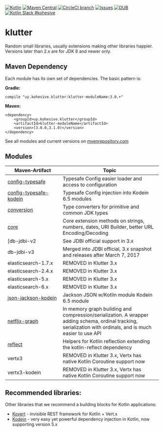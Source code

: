 [![Kotlin](https://img.shields.io/badge/kotlin-1.3.72-blue.svg)](http://kotlinlang.org) [![Maven Central](https://img.shields.io/maven-central/v/uy.kohesive.klutter/klutter-core.svg)](https://mvnrepository.com/artifact/uy.kohesive.klutter)  [![CircleCI branch](https://img.shields.io/circleci/project/kohesive/klutter/master.svg)](https://circleci.com/gh/kohesive/klutter/tree/master) [![Issues](https://img.shields.io/github/issues/kohesive/klutter.svg)](https://github.com/kohesive/klutter/issues?q=is%3Aopen) [![DUB](https://img.shields.io/dub/l/vibe-d.svg)](https://github.com/kohesive/klutter/blob/master/LICENSE) [![Kotlin Slack #kohesive](https://img.shields.io/badge/chat-kotlin%20slack%20%23kohesive-orange.svg)](http://kotlinslackin.herokuapp.com)

# klutter

Random small libraries, usually extensions making other libraries happier. Versions later than 2.x are for JDK 8 and newer only.  

## Maven Dependency

Each module has its own set of dependencies.  The basic pattern is:

**Gradle:**

```
compile "uy.kohesive.klutter:klutter-moduleName:3.0.+"
```

**Maven:**
```
<dependency>
    <groupId>uy.kohesive.klutter</groupId>
    <artifactId>klutter-moduleName</artifactId>
    <version>[3.0.0,3.1.0)</version>
</dependency>
```
 
See all modules and current versions on [mvenrepository.com](https://mvnrepository.com/artifact/uy.kohesive.klutter)

## Modules

|&nbsp;&nbsp;&nbsp;&nbsp;&nbsp;Maven&#8209;Artifact&nbsp;&nbsp;&nbsp;&nbsp;&nbsp;|Topic|
|------|------|
|[config-typesafe](config-typesafe/)|Typesafe Config easier loader and access to configuration|
|[config-typesafe-kodein](config-typesafe/)|Typesafe Config injection into Kodein 6.5 modules|
|[conversion](conversion/)|Type converters for primitive and common JDK types|
|[core](core/)|Core extension methods on strings, numbers, dates, URI Builder, better URL Encoding/Decoding|
[db-jdbi-v2|See JDBI official support in 3.x|
|db-jdbi-v3|Merged into JDBI official, 3.x snapshot and releases after March 7, 2017|
|elasticsearch-1.7.x|REMOVED in Klutter 3.x|
|elasticsearch-2.4.x|REMOVED in Klutter 3.x|
|elasticsearch-5.x|REMOVED in Klutter 3.x|
|elasticsearch-6.x|REMOVED in Klutter 3.x|
|[json-jackson-kodein](json-jackson/)|Jackson JSON w/Kotlin module Kodein 6.5 module|
|[netflix-graph](netflix-graph/)|In memory graph building and compression/serialization.  A wrapper adding schema, ordinal tracking, serialization with ordinals, and is much easier to use API|
|[reflect](reflect-full/)|Helpers for Kotlin reflection extending the kotlin-reflect dependency|
|vertx3|REMOVED in Klutter 3.x, Vertx has native Kotlin Coroutine support now|
|vertx3-kodein|REMOVED in Klutter 3.x, Vertx has native Kotlin Coroutine support now|

## Recommended libraries:

Other libraries that we recommend a building blocks for Kotlin applications:

* [Kovert](https://github.com/kohesive/kovert) - invisible REST framework for Kotlin + Vert.x
* [Kodein](https://github.com/Kodein-Framework/Kodein-DI) - very easy yet powerful dependency injection in Kotlin, now supporting version 5.x

